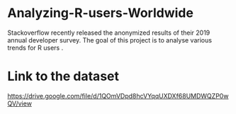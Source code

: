 # Analyzing-R-users-Worldwide
Stackoverflow recently released the anonymized results of their 2019 annual developer survey. The goal of this project is to analyse various trends for R users . 


# Link to the dataset
https://drive.google.com/file/d/1QOmVDpd8hcVYqqUXDXf68UMDWQZP0wQV/view


